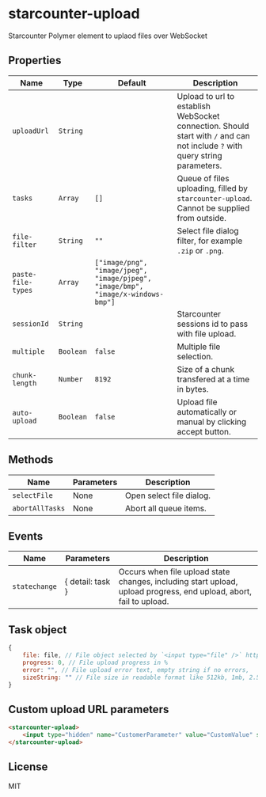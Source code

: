 # starcounter-upload
Starcounter Polymer element to uplaod files over WebSocket

## Properties

Name               | Type      | Default                                                                          | Description
-------------------|-----------|----------------------------------------------------------------------------------|--------------
`uploadUrl`        | `String`  |                                                                                  | Upload to url to establish WebSocket connection. Should start with `/` and can not include `?` with query string parameters.
`tasks`            | `Array`   | `[]`                                                                             | Queue of files uploading, filled by `starcounter-upload`. Cannot be supplied from outside.
`file-filter`      | `String`  | `""`                                                                             | Select file dialog filter, for example `.zip` or `.png`.
`paste-file-types` | `Array`   | `["image/png", "image/jpeg", "image/pjpeg", "image/bmp", "image/x-windows-bmp"]` |
`sessionId`        | `String`  |                                                                                  | Starcounter sessions id to pass with file upload.
`multiple`         | `Boolean` | `false`                                                                          | Multiple file selection.
`chunk-length`     | `Number`  | `8192`                                                                           | Size of a chunk transfered at a time in bytes.
`auto-upload`      | `Boolean` | `false`                                                                          | Upload file automatically or manual by clicking accept button.

## Methods

Name            | Parameters | Description
----------------|------------|-------------
`selectFile`    | None       | Open select file dialog.
`abortAllTasks` | None       | Abort all queue items.

## Events

Name          | Parameters       | Description
--------------|------------------|-------------
`statechange` | { detail: task } | Occurs when file upload state changes, including start upload, upload progress, end upload, abort, fail to upload.

## Task object

```js
{
	file: file, // File object selected by `<input type="file" />` https://developer.mozilla.org/en/docs/Using_files_from_web_applications
	progress: 0, // File upload progress in %
	error: "", // File upload error text, empty string if no errors,
	sizeString: "" // File size in readable format like 512kb, 1mb, 2.5gb
}
```

## Custom upload URL parameters

```html
<starcounter-upload>
	<input type="hidden" name="CustomerParameter" value="CustomValue" slot="parameters" />
</starcounter-upload>
```

## License

MIT
